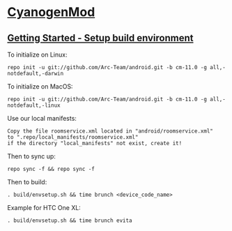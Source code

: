 [CyanogenMod](https://github.com/cyanogenmod/android/tree/cm-11.0)
=============

[Getting Started - Setup build environment](https://github.com/Arc-Team/android_vendor_arc/blob/pac-4.4/PrepareForBuild.md)
-------------------------------------------

To initialize on Linux:

    repo init -u git://github.com/Arc-Team/android.git -b cm-11.0 -g all,-notdefault,-darwin

To initialize on MacOS:

    repo init -u git://github.com/Arc-Team/android.git -b cm-11.0 -g all,-notdefault,-linux

Use our local manifests:

    Copy the file roomservice.xml located in "android/roomservice.xml"
    to ".repo/local_manifests/roomservice.xml"
    if the directory "local_manifests" not exist, create it!

Then to sync up:

    repo sync -f && repo sync -f

Then to build:

    . build/envsetup.sh && time brunch <device_code_name>

Example for HTC One XL:

    . build/envsetup.sh && time brunch evita
